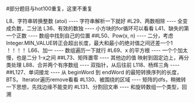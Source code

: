 #部分题目与hot100重复，这里不重复

L8、字符串转换整数 (atoi) ----  字符串解析一下就好
#L29、两数相除 ----  全变成负数，二分法
L36、有效的数独 ----  小方块的for循环可以看看
L41、缺失的第一个正数 ----  数组中找到自己的位置
##L50、Pow(x, n) ----  二分，考虑 Integer.MIN_VALUE转正会超出长度，最大和最小的绝对值之间还差一个1 ！！！！
L66、加一 ----  数组遍历一下就行
#L69、x 的平方根 ----  一个个加太慢，也是二分 1-x之间
##L73、矩阵置零 ----  其他边的值 映射到固定边上，再分类处理
L88、合并两个有序数组 ----  双指针，从后往前
L118、杨辉三角 ---- 
##L127、单词接龙 ---- 从 beginWord 到 endWord 的最短转换序列的长度，BTS，  Iterator遍历remove看看
#L130、被围绕的区域 ----  矩阵的dfs，稍微转一下思想，先找边缘不能变的
#L131、分割回文串 ---- 和旋转数组一个类型，回溯






























